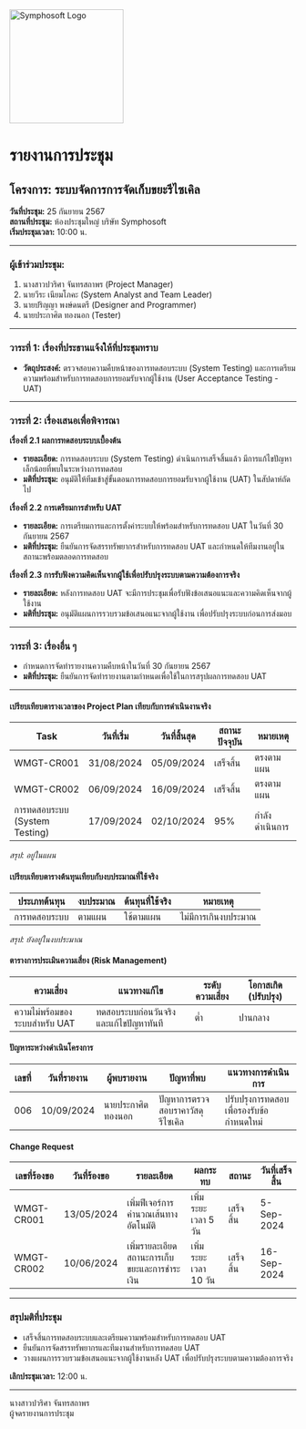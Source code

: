 <img src="https://www.symphosoft.com/logo/symphosoftLogo.png" alt="Symphosoft Logo" width="200"/>

# รายงานการประชุม

## โครงการ: ระบบจัดการการจัดเก็บขยะรีไซเคิล 
**วันที่ประชุม:** 25 กันยายน 2567  
**สถานที่ประชุม:** ห้องประชุมใหญ่ บริษัท Symphosoft  
**เริ่มประชุมเวลา:** 10:00 น.

---

### ผู้เข้าร่วมประชุม:
1. นางสาวปวริศา จันทรสถาพร (Project Manager)
2. นายวีระ เนียมโภคะ (System Analyst and Team Leader)
3. นายปริญญา พงษ์ดนตรี (Designer and Programmer)
4. นายประกาศิต ทองนอก (Tester)

---

### วาระที่ 1: เรื่องที่ประธานแจ้งให้ที่ประชุมทราบ
- **วัตถุประสงค์:** ตรวจสอบความคืบหน้าของการทดสอบระบบ (System Testing) และการเตรียมความพร้อมสำหรับการทดสอบการยอมรับจากผู้ใช้งาน (User Acceptance Testing - UAT)

---

### วาระที่ 2: เรื่องเสนอเพื่อพิจารณา

**เรื่องที่ 2.1 ผลการทดสอบระบบเบื้องต้น**  
- **รายละเอียด:** การทดสอบระบบ (System Testing) ดำเนินการเสร็จสิ้นแล้ว มีการแก้ไขปัญหาเล็กน้อยที่พบในระหว่างการทดสอบ
- **มติที่ประชุม:** อนุมัติให้ทีมเข้าสู่ขั้นตอนการทดสอบการยอมรับจากผู้ใช้งาน (UAT) ในสัปดาห์ถัดไป

**เรื่องที่ 2.2 การเตรียมการสำหรับ UAT**  
- **รายละเอียด:** การเตรียมการและการตั้งค่าระบบให้พร้อมสำหรับการทดสอบ UAT ในวันที่ 30 กันยายน 2567
- **มติที่ประชุม:** ยืนยันการจัดสรรทรัพยากรสำหรับการทดสอบ UAT และกำหนดให้ทีมงานอยู่ในสถานะพร้อมตลอดการทดสอบ

**เรื่องที่ 2.3 การรับฟังความคิดเห็นจากผู้ใช้เพื่อปรับปรุงระบบตามความต้องการจริง**  
- **รายละเอียด:** หลังการทดสอบ UAT จะมีการประชุมเพื่อรับฟังข้อเสนอแนะและความคิดเห็นจากผู้ใช้งาน
- **มติที่ประชุม:** อนุมัติแผนการรวบรวมข้อเสนอแนะจากผู้ใช้งาน เพื่อปรับปรุงระบบก่อนการส่งมอบ

---

### วาระที่ 3: เรื่องอื่น ๆ  
- กำหนดการจัดทำรายงานความคืบหน้าในวันที่ 30 กันยายน 2567  
- **มติที่ประชุม:** ยืนยันการจัดทำรายงานตามกำหนดเพื่อใช้ในการสรุปผลการทดสอบ UAT

---

#### เปรียบเทียบตารางเวลาของ Project Plan เทียบกับการดำเนินงานจริง  

| Task | วันที่เริ่ม | วันที่สิ้นสุด | สถานะปัจจุบัน | หมายเหตุ |
|------|-------------|---------------|---------------|-----------|
| WMGT-CR001 | 31/08/2024 | 05/09/2024 | เสร็จสิ้น | ตรงตามแผน |
| WMGT-CR002 | 06/09/2024 | 16/09/2024 | เสร็จสิ้น | ตรงตามแผน |
| การทดสอบระบบ (System Testing) | 17/09/2024 | 02/10/2024 | 95% | กำลังดำเนินการ |  


*สรุป: อยู่ในแผน*  


#### เปรียบเทียบตารางต้นทุนเทียบกับงบประมาณที่ใช้จริง  

| ประเภทต้นทุน | งบประมาณ | ต้นทุนที่ใช้จริง | หมายเหตุ |
|---------------|----------|----------------|---------|
| การทดสอบระบบ | ตามแผน | ใช้ตามแผน | ไม่มีการเกินงบประมาณ |  


*สรุป: ยังอยู่ในงบประมาณ*

#### ตารางการประเมินความเสี่ยง (Risk Management)  

| ความเสี่ยง | แนวทางแก้ไข | ระดับความเสี่ยง | โอกาสเกิด (ปรับปรุง) |
|------------|-------------|-----------------|--------------------|
| ความไม่พร้อมของระบบสำหรับ UAT | ทดสอบระบบก่อนวันจริงและแก้ไขปัญหาทันที | ต่ำ | ปานกลาง |  


#### ปัญหาระหว่างดำเนินโครงการ  

| เลขที่ | วันที่รายงาน | ผู้พบรายงาน | ปัญหาที่พบ | แนวทางการดำเนินการ |
|--------|--------------|-------------|------------|---------------------|
| 006    | 10/09/2024   | นายประกาศิต ทองนอก | ปัญหาการตรวจสอบราคาวัสดุรีไซเคิล | ปรับปรุงการทดสอบเพื่อรองรับข้อกำหนดใหม่ |  

#### Change Request  

| เลขที่ร้องขอ  | วันที่ร้องขอ | รายละเอียด                                    | ผลกระทบ          | สถานะ     | วันที่เสร็จสิ้น |
|---------------|--------------|-----------------------------------------------|------------------|-----------|-----------------|
| WMGT-CR001    | 13/05/2024   | เพิ่มฟีเจอร์การคำนวณเส้นทางอัตโนมัติ       | เพิ่มระยะเวลา 5 วัน | เสร็จสิ้น | 5-Sep-2024      |
| WMGT-CR002    | 10/06/2024   | เพิ่มรายละเอียดสถานะการเก็บขยะและการชำระเงิน | เพิ่มระยะเวลา 10 วัน | เสร็จสิ้น | 16-Sep-2024     |  

---

### สรุปมติที่ประชุม  
- เสร็จสิ้นการทดสอบระบบและเตรียมความพร้อมสำหรับการทดสอบ UAT  
- ยืนยันการจัดสรรทรัพยากรและทีมงานสำหรับการทดสอบ UAT  
- วางแผนการรวบรวมข้อเสนอแนะจากผู้ใช้งานหลัง UAT เพื่อปรับปรุงระบบตามความต้องการจริง  

**เลิกประชุมเวลา:** 12:00 น.  

---

นางสาวปวริศา จันทรสถาพร  
ผู้จดรายงานการประชุม
